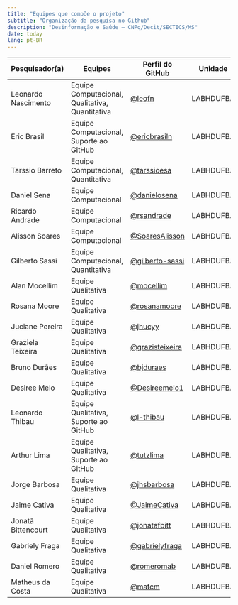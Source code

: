 ```yaml
---
title: "Equipes que compõe o projeto"
subtitle: "Organização da pesquisa no Github"
description: "Desinformação e Saúde – CNPq/Decit/SECTICS/MS"
date: today
lang: pt-BR
---
```


| Pesquisador(a)      | Equipes                                         | Perfil do GitHub                                       | Unidade    |
|---------------------|-------------------------------------------------|--------------------------------------------------------|-----------|
| Leonardo Nascimento | Equipe Computacional, Qualitativa, Quantitativa | [@leofn](https://github.com/leofn)                     | LABHDUFBA |
| Eric Brasil         | Equipe Computacional, Suporte ao GitHub         | [@ericbrasiln](https://github.com/ericbrasiln)         | LABHDUFBA |
| Tarssio Barreto     | Equipe Computacional, Quantitativa              | [@tarssioesa](https://github.com/tarssioesa)           | LABHDUFBA |
| Daniel Sena         | Equipe Computacional                            | [@danielosena](https://github.com/danielosena)         | LABHDUFBA |
| Ricardo Andrade     | Equipe Computacional                            | [@rsandrade](https://github.com/rsandrade)             | LABHDUFBA |
| Alisson Soares      | Equipe Computacional                            | [@SoaresAlisson](https://github.com/SoaresAlisson)     | LABHDUFBA |
| Gilberto Sassi      | Equipe Computacional, Quantitativa              | [@gilberto-sassi](https://github.com/gilberto-sassi)   | LABHDUFBA |
| Alan Mocellim       | Equipe Qualitativa                              | [@mocellim](https://github.com/mocellim)               | LABHDUFBA |
| Rosana Moore        | Equipe Qualitativa                              | [@rosanamoore](https://github.com/rosanamoore)         | LABHDUFBA |
| Juciane Pereira     | Equipe Qualitativa                              | [@jhucyy](https://github.com/jhucyy)                   | LABHDUFBA |
| Graziela Teixeira   | Equipe Qualitativa                              | [@grazisteixeira](https://github.com/grazisteixeira)   | LABHDUFBA |
| Bruno Durães        | Equipe Qualitativa                              | [@bjduraes](https://github.com/bjduraes)               | LABHDUFBA |
| Desiree Melo        | Equipe Qualitativa                              | [@Desireemelo1](https://github.com/Desireemelo1)       | LABHDUFBA |
| Leonardo Thibau     | Equipe Qualitativa, Suporte ao GitHub           | [@l-thibau](https://github.com/l-thibau)               | LABHDUFBA |
| Arthur Lima         | Equipe Qualitativa, Suporte ao GitHub           | [@tutzlima](https://github.com/tutzlima)               | LABHDUFBA |
| Jorge Barbosa       | Equipe Qualitativa                              | [@jhsbarbosa](https://github.com/jhsbarbosa)           | LABHDUFBA |
| Jaime Cativa        | Equipe Qualitativa                              | [@JaimeCativa](https://github.com/JaimeCativa)         | LABHDUFBA |
| Jonatã Bittencourt  | Equipe Qualitativa                              | [@jonatafbitt](https://github.com/jonatafbitt)         | LABHDUFBA |
| Gabriely Fraga      | Equipe Qualitativa                              | [@gabrielyfraga](https://github.com/gabrielyfraga)     | LABHDUFBA |
| Daniel Romero       | Equipe Qualitativa                              | [@romeromab](https://github.com/romeromab)             | LABHDUFBA |
| Matheus da Costa    | Equipe Qualitativa                              | [@matcm](https://github.com/matcm)                     | LABHDUFBA |
